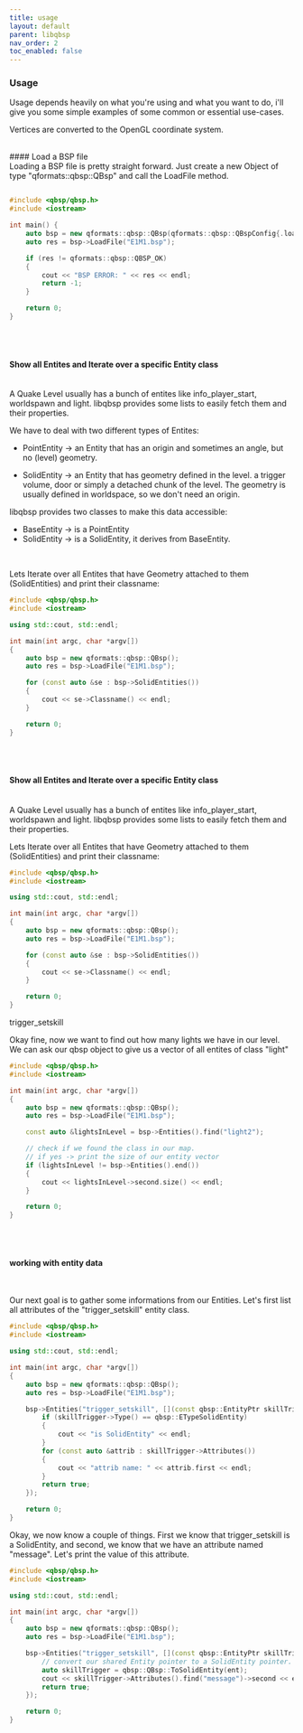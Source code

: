 ```yaml
---
title: usage
layout: default
parent: libqbsp
nav_order: 2
toc_enabled: false
---
```


### Usage

Usage depends heavily on what you're using and what you want to do, i'll give you some simple examples of some common or essential use-cases.

Vertices are converted to the OpenGL coordinate system.

<br>
#### Load a BSP file
<br>
Loading a BSP file is pretty straight forward. Just create a new Object of type "qformats::qbsp::QBsp" and call the LoadFile method.

```cpp

#include <qbsp/qbsp.h>
#include <iostream>

int main() {
    auto bsp = new qformats::qbsp::QBsp(qformats::qbsp::QBspConfig{.loadTextures = true});
    auto res = bsp->LoadFile("E1M1.bsp");

    if (res != qformats::qbsp::QBSP_OK)
    {
        cout << "BSP ERROR: " << res << endl;
        return -1;
    }

    return 0;
}
```

<br>
<br>

#### Show all Entites and Iterate over a specific Entity class
<br>
A Quake Level usually has a bunch of entites like info_player_start, worldspawn and light. libqbsp provides some lists to easily fetch them and their properties.

We have to deal with two different types of Entites:

* PointEntity -> an Entity that has an origin and sometimes an angle, but no (level) geometry.

* SolidEntity -> an Entity that has geometry defined in the level. a trigger volume, door or simply a detached chunk of the level. The geometry is usually defined in worldspace, so we don't need an origin.

libqbsp provides two classes to make this data accessible:

* BaseEntity -> is a PointEntity
* SolidEntity -> is a SolidEntity, it derives from BaseEntity.

<br>

Lets Iterate over all Entites that have Geometry attached to them (SolidEntities) and print their classname:

```cpp
#include <qbsp/qbsp.h>
#include <iostream>

using std::cout, std::endl;

int main(int argc, char *argv[])
{
    auto bsp = new qformats::qbsp::QBsp();
    auto res = bsp->LoadFile("E1M1.bsp");

    for (const auto &se : bsp->SolidEntities())
    {
        cout << se->Classname() << endl;
    }

    return 0;
}
```
<br>
<br>

#### Show all Entites and Iterate over a specific Entity class
<br>
A Quake Level usually has a bunch of entites like info_player_start, worldspawn and light. libqbsp provides some lists to easily fetch them and their properties.


Lets Iterate over all Entites that have Geometry attached to them (SolidEntities) and print their classname:

```cpp
#include <qbsp/qbsp.h>
#include <iostream>

using std::cout, std::endl;

int main(int argc, char *argv[])
{
    auto bsp = new qformats::qbsp::QBsp();
    auto res = bsp->LoadFile("E1M1.bsp");

    for (const auto &se : bsp->SolidEntities())
    {
        cout << se->Classname() << endl;
    }

    return 0;
}
```
trigger_setskill

Okay fine, now we want to find out how many lights we have in our level. We can ask our qbsp object to give us a vector of all entites of class "light"

```cpp
#include <qbsp/qbsp.h>
#include <iostream>

int main(int argc, char *argv[])
{
    auto bsp = new qformats::qbsp::QBsp();
    auto res = bsp->LoadFile("E1M1.bsp");

    const auto &lightsInLevel = bsp->Entities().find("light2");

    // check if we found the class in our map.
    // if yes -> print the size of our entity vector
    if (lightsInLevel != bsp->Entities().end())
    {
        cout << lightsInLevel->second.size() << endl;
    }

    return 0;
}
```
<br>
<br>

#### working with entity data
<br>

Our next goal is to gather some informations from our Entities.
Let's first list all attributes of the "trigger_setskill" entity class.

```cpp
#include <qbsp/qbsp.h>
#include <iostream>

using std::cout, std::endl;

int main(int argc, char *argv[])
{
    auto bsp = new qformats::qbsp::QBsp();
    auto res = bsp->LoadFile("E1M1.bsp");

    bsp->Entities("trigger_setskill", [](const qbsp::EntityPtr skillTrigger) -> bool {
        if (skillTrigger->Type() == qbsp::ETypeSolidEntity)
        {
            cout << "is SolidEntity" << endl;
        }
        for (const auto &attrib : skillTrigger->Attributes())
        {
            cout << "attrib name: " << attrib.first << endl;
        }
        return true;
    });

    return 0;
}
```

Okay, we now know a couple of things. First we know that trigger_setskill is a SolidEntity, and second, we know that we have an attribute named "message". Let's print the value of this attribute.

```cpp
#include <qbsp/qbsp.h>
#include <iostream>

using std::cout, std::endl;

int main(int argc, char *argv[])
{
    auto bsp = new qformats::qbsp::QBsp();
    auto res = bsp->LoadFile("E1M1.bsp");

    bsp->Entities("trigger_setskill", [](const qbsp::EntityPtr skillTrigger) -> bool {
        // convert our shared Entity pointer to a SolidEntity pointer.
        auto skillTrigger = qbsp::QBsp::ToSolidEntity(ent);
        cout << skillTrigger->Attributes().find("message")->second << endl;
        return true;
    });

    return 0;
}
```